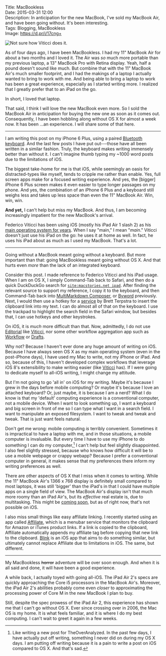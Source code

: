 Title: MacBookless  
Date: 2015-03-31 12:00  
Description: In anticipation for the new MacBook, I've sold my MacBook Air, and have been going without. It's been interesting.  
Tags: Blogging, MacBookless  
Image: https://d.pr/i/17cng+  

![Not sure how Viticci does it.][1]

As of four days ago, I have been MacBookless. I had my 11" MacBook Air for about a two months and I loved it. The Air was *so* much more portable than my previous laptop, a 13" MacBook Pro with Retina display. Yeah, half a pound doesn't sound like much. But combine that with the 11" MacBook Air's much smaller footprint, and I had the makings of a laptop I actually wanted to bring to work with me. And being able to bring a laptop to work has been a great experience, especially as I started writing more. I realized that I greatly prefer that to an iPad on the go.

In short, I loved that laptop.

That said, I think I will love the new MacBook even more. So I sold the MacBook Air in anticipation for buying the new one as soon as it comes out. Consequently, I have been hobbling along without OS X for almost a week now. It has been ...an experience. I will share some of that here.

***

I am writing this post on my iPhone 6 Plus, using a paired [Bluetooth keyboard][2]. And the last few posts I have put out---those have all been written in a similar fashion. Truly, the keyboard makes writing immensely better than without it. I can't imagine thumb typing my ~1000 word posts due to the limitations of iOS. 

The biggest take-home for me is that iOS, while seemingly an oasis for distracted-types like myself, tends to cripple me rather than enable. Yes, full screen apps make for a focused writing experience. And yes, the [bigger] iPhone 6 Plus screen makes it even easier to type longer passages on my phone. And yes, the combination of an iPhone 6 Plus and a keyboard still weighs less and takes up less space than even the 11" MacBook Air. Win, win, win.

**And yet,** I can't help but miss my MacBook. And thus, I am becoming increasingly impatient for the new MacBook's arrival.

Federico Viticci has been using iOS (mostly his iPad Air 1 slash 2) as his [main operating system for years][3]. When I say "main," I mean "*main*." Viticci doesn't just use his iPad on the go: he uses it at home as well. In fact, he uses his iPad about as much as I used my MacBook. That's a lot. 

***

Going without a MacBook meant going without a keyboard. But more important than that: going MacBookless meant going without OS X. And that hurts even *more* than the lack of an integrated keyboard. 

Consider this post. I made reference to Federico Viticci and his iPad usage. When I am on OS X, I simply Command-Tab back to Safari, and then do a quick DuckDuckGo search for [`site:macstories.net ipad`][4]. After finding the relevant source to support my reference, I copy it to the keyboard, and then Command-Tab back into [MultiMarkdown Composer][5], or [Byword][6] previously. Next, I would then use a hotkey for a [service][7] by Brett Terpstra to insert the clipboard link into my text. I can do almost all of that on the keyboard. I use the trackpad to highlight the search field in the Safari window, but besides that, I can use hotkeys and other keystrokes.

On iOS, it is *much* more difficult than that. Now, admittedly, I do not use [Editorial][8] like [Viticci][9], nor some other workflow aggregation app such as [Workflow][10] or [Drafts][11]. 

Why not? Because I haven't ever done any huge amount of writing on iOS. Because I have always seen OS X as my main operating system (even in the post-iPhone days), I have used my Mac to write, not my iPhone or iPad. And so, because of this, I haven't developed complex workflows that leverage iOS 8's extensibility to make writing easier (like [Viticci][12] has). If I were going to dedicate myself to all-iOS writing, I might change my attitude. 

But I'm not going to go 'all in' on iOS for my writing. Maybe it's because I grew in the days before mobile computing? Or maybe it's because I love an attached keyboard? Or, just maybe, it is because I am a nerd? What I do know is that my 'default' computing experience is a conventional computer, not a mobile device. When I want to look something up, I want a keyboard and big screen in front of me so I can type what I want in a search field. I want to manipulate an exposed filesystem. I want to tweak and tweak and tweak. That is just want feels natural. 

Don't get me wrong: mobile computing *is* terribly convenient. Sometimes it is impractical to have a laptop with me, and in those situations, a mobile computer is invaluable. But every time I have to use my iPhone to do something I can do my computer,[^1] I can't help but feel slightly disappointed. I also feel slightly stressed, because who knows how difficult it will be to use a mobile webpage or crappy webapp? Because I prefer a conventional computer in general, it makes sense that my preferences there inform my writing preferences as well.

There are other aspects of OS X that I miss when it comes to writing. While the 11" MacBook Air's 1366 x 768 display is definitely small compared to most laptops, it was still 'bigger' than the iPad's in that I could have multiple apps on a single field of view. The MacBook Air's display isn't that much more roomy than an iPad Air's, but its *effective* real estate is, due to multitasking. This might be [coming soon][13], but as of right now, that's not possible on iOS. 

I also miss small things like easy affiliate linking. I recently started using an app called [Affiliate][14], which is a menubar service that monitors the clipboard for Amazon or iTunes product links. If a link is copied to the clipboard, Affiliate automatically appends my affiliate tag before copying that new link to the clipboard. [Blink][15] is an iOS app that aims to do something similar, but ultimately cannot replace Affiliate due to limitations in iOS. The same, but different. 

***

My MacBookless <s>horror</s> adventure will be over soon enough. And when it is all said and done, it will have been a good experience. 

A while back, I actually toyed with going all-iOS. The iPad Air 2's specs are quickly approaching the Core i5 processors in the MacBook Air's. Moreover, the iPad Air 2's abilities probably come even *closer* to approximating the processing power of Core M in the new MacBook I plan to buy. 

Still, despite the spec prowess of the iPad Air 2, this experience has shown me that I can't go without OS X. Ever since crossing over in 2006, the Mac OS is my home. It is what feels familiar, and it is where I do my best computing. I can't wait to greet it again in a few weeks.

[^1]: Like writing a new post for TheOverAnalyzed. In the past few days, I have actually put off writing, something I never did on during my OS X days. I am putting off writing because it is a pain to write a post on iOS compared to OS X. And that's sad. 

[1]: https://d.pr/i/17cng+ "Not sure how Viticci uses an iPad for everything."
[2]: https://www.amazon.com/dp/B005DLDO4U/?tag=theov0c-20 "Apple's latest Wireless Keyboard on Amazon"
[3]: http://www.macstories.net/stories/ipad-air-2-review-why-the-ipad-became-my-main-computer/ "Federico Viticci on using an iPad as his main computer"
[4]: https://duckduckgo.com/?q=site%3Amacstories.net+ipad "Searching DuckDuckGo for stories containing 'iPad' on MacStories"
[5]: https://itunes.apple.com/us/app/multimarkdown-composer-2/id593294811?at=1l3vx9s "MultiMarkdown Composer on the Mac App Store"
[6]: https://itunes.apple.com/us/app/byword/id420212497?mt=12&at=1l3vx9s "Byword on the Mac App Store"
[7]: http://brettterpstra.com/projects/markdown-service-tools/#linking "Brett Terpstra and nifty Markdown tools"
[8]: https://itunes.apple.com/us/app/editorial/id673907758?at=1l3vx9s "Editorial on the App Store"
[9]: http://www.macstories.net/stories/editorial-for-ipad-review/ "Federico Viticci reviewing Editorial for iPad"
[10]: https://itunes.apple.com/us/app/workflow-powerful-automation/id915249334?at=1l3vx9s "Workflow on the App Store"
[11]: https://itunes.apple.com/us/app/drafts-4-quickly-capture-notes/id905337691?at=1l3vx9s "Drafts 4 on the App Store"
[12]: http://www.macstories.net/stories/ios-8-email-and-extensions/ "Federico Viticci reviewing iOS 8 and extensions"
[13]: http://appleinsider.com/articles/15/03/30/rumor-apples-jumbo-ipad-pro-allegedly-shown-in-spy-shots-shows-potential-second-port "AppleInsider reporting on rumors of an iPad Pro"
[14]: https://itunes.apple.com/us/app/affiliate/id789724698?mt=12&at=1l3vx9s "Affiliate on the Mac App Store"
[15]: https://itunes.apple.com/us/app/blink-better-affiliate-links/id946766863?mt=8&at=1l3vx9s "Blink on the App Store"